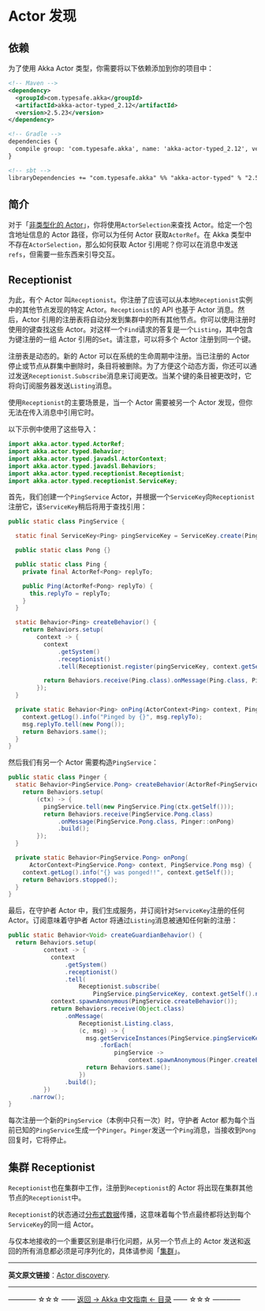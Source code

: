 # Actor 发现
## 依赖

为了使用 Akka Actor 类型，你需要将以下依赖添加到你的项目中：

```xml
<!-- Maven -->
<dependency>
  <groupId>com.typesafe.akka</groupId>
  <artifactId>akka-actor-typed_2.12</artifactId>
  <version>2.5.23</version>
</dependency>

<!-- Gradle -->
dependencies {
  compile group: 'com.typesafe.akka', name: 'akka-actor-typed_2.12', version: '2.5.23'
}

<!-- sbt -->
libraryDependencies += "com.typesafe.akka" %% "akka-actor-typed" % "2.5.23"
```

## 简介

对于「[非类型化的 Actor](https://doc.akka.io/docs/akka/current/general/addressing.html)」，你将使用`ActorSelection`来查找 Actor。给定一个包含地址信息的 Actor 路径，你可以为任何 Actor 获取`ActorRef`。在 Akka 类型中不存在`ActorSelection`，那么如何获取 Actor 引用呢？你可以在消息中发送`refs`，但需要一些东西来引导交互。

## Receptionist

为此，有个 Actor 叫`Receptionist`。你注册了应该可以从本地`Receptionist`实例中的其他节点发现的特定 Actor。`Receptionist`的 API 也基于 Actor 消息。然后，Actor 引用的注册表将自动分发到集群中的所有其他节点。你可以使用注册时使用的键查找这些 Actor。对这样一个`Find`请求的答复是一个`Listing`，其中包含为键注册的一组 Actor 引用的`Set`。请注意，可以将多个 Actor 注册到同一个键。

注册表是动态的。新的 Actor 可以在系统的生命周期中注册。当已注册的 Actor 停止或节点从群集中删除时，条目将被删除。为了方便这个动态方面，你还可以通过发送`Receptionist.Subscribe`消息来订阅更改。当某个键的条目被更改时，它将向订阅服务器发送`Listing`消息。

使用`Receptionist`的主要场景是，当一个 Actor 需要被另一个 Actor 发现，但你无法在传入消息中引用它时。

以下示例中使用了这些导入：

```java
import akka.actor.typed.ActorRef;
import akka.actor.typed.Behavior;
import akka.actor.typed.javadsl.ActorContext;
import akka.actor.typed.javadsl.Behaviors;
import akka.actor.typed.receptionist.Receptionist;
import akka.actor.typed.receptionist.ServiceKey;
```

首先，我们创建一个`PingService` Actor，并根据一个`ServiceKey`向`Receptionist`注册它，该`ServiceKey`稍后将用于查找引用：

```java
public static class PingService {

  static final ServiceKey<Ping> pingServiceKey = ServiceKey.create(Ping.class, "pingService");

  public static class Pong {}

  public static class Ping {
    private final ActorRef<Pong> replyTo;

    public Ping(ActorRef<Pong> replyTo) {
      this.replyTo = replyTo;
    }
  }

  static Behavior<Ping> createBehavior() {
    return Behaviors.setup(
        context -> {
          context
              .getSystem()
              .receptionist()
              .tell(Receptionist.register(pingServiceKey, context.getSelf()));

          return Behaviors.receive(Ping.class).onMessage(Ping.class, PingService::onPing).build();
        });
  }

  private static Behavior<Ping> onPing(ActorContext<Ping> context, Ping msg) {
    context.getLog().info("Pinged by {}", msg.replyTo);
    msg.replyTo.tell(new Pong());
    return Behaviors.same();
  }
}
```

然后我们有另一个 Actor 需要构造`PingService`：

```java
public static class Pinger {
  static Behavior<PingService.Pong> createBehavior(ActorRef<PingService.Ping> pingService) {
    return Behaviors.setup(
        (ctx) -> {
          pingService.tell(new PingService.Ping(ctx.getSelf()));
          return Behaviors.receive(PingService.Pong.class)
              .onMessage(PingService.Pong.class, Pinger::onPong)
              .build();
        });
  }

  private static Behavior<PingService.Pong> onPong(
      ActorContext<PingService.Pong> context, PingService.Pong msg) {
    context.getLog().info("{} was ponged!!", context.getSelf());
    return Behaviors.stopped();
  }
}
```

最后，在守护者 Actor 中，我们生成服务，并订阅针对`ServiceKey`注册的任何 Actor。订阅意味着守护者 Actor 将通过`Listing`消息被通知任何新的注册：

```java
public static Behavior<Void> createGuardianBehavior() {
  return Behaviors.setup(
          context -> {
            context
                .getSystem()
                .receptionist()
                .tell(
                    Receptionist.subscribe(
                        PingService.pingServiceKey, context.getSelf().narrow()));
            context.spawnAnonymous(PingService.createBehavior());
            return Behaviors.receive(Object.class)
                .onMessage(
                    Receptionist.Listing.class,
                    (c, msg) -> {
                      msg.getServiceInstances(PingService.pingServiceKey)
                          .forEach(
                              pingService ->
                                  context.spawnAnonymous(Pinger.createBehavior(pingService)));
                      return Behaviors.same();
                    })
                .build();
          })
      .narrow();
}
```

每次注册一个新的`PingService`（本例中只有一次）时，守护者 Actor 都为每个当前已知的`PingService`生成一个`Pinger`。`Pinger`发送一个`Ping`消息，当接收到`Pong`回复时，它将停止。

## 集群 Receptionist

`Receptionist`也在集群中工作，注册到`Receptionist`的 Actor 将出现在集群其他节点的`Receptionist`中。

`Receptionist`的状态通过[分布式数据](https://doc.akka.io/docs/akka/current/distributed-data.html)传播，这意味着每个节点最终都将达到每个`ServiceKey`的同一组 Actor。

与仅本地接收的一个重要区别是串行化问题，从另一个节点上的 Actor 发送和返回的所有消息都必须是可序列化的，具体请参阅「[集群](https://doc.akka.io/docs/akka/current/typed/cluster.html#serialization)」。


----------

**英文原文链接**：[Actor discovery](https://doc.akka.io/docs/akka/current/typed/actor-discovery.html).

----------
———— ☆☆☆ —— [返回 -> Akka 中文指南 <- 目录](https://github.com/guobinhit/akka-guide/blob/master/README.md) —— ☆☆☆ ————